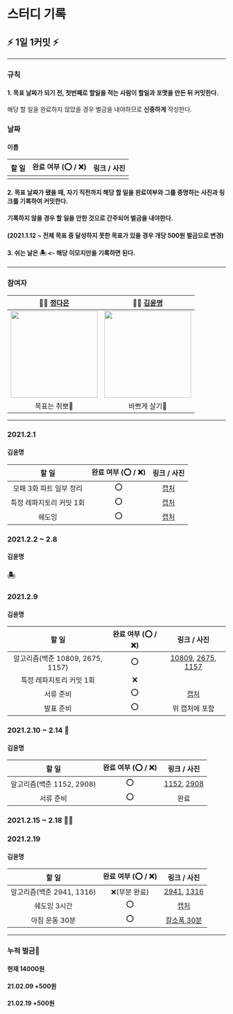 # 스터디 기록

## :zap: 1일 1커밋 :zap:


---

### 규칙
#### 1. 목표 날짜가 되기 전, 첫번째로 할일을 적는 사람이 할일과 포맷을 만든 뒤 커밋한다.
 해당 할 일을 완료하지 않았을 경우 벌금을 내야하므로 **신중하게** 작성한다.

### 날짜

#### 이름

| 할 일 | 완료 여부 (⭕ / ❌) | 링크 / 사진 |
|:-----:| ------------------- |:-----------:|
|       |                     |             |


#### 2. 목표 날짜가 됐을 때, 자기 직전까지 해당 할 일을 완료여부와 그를 증명하는 사진과 링크를 기록하여 커밋한다.
#### 기록하지 않을 경우 할 일을 안한 것으로 간주되어 벌금을 내야한다.
#### (2021.1.12 ~ 전체 목표 중 달성하지 못한 목표가 있을 경우 개당 500원 벌금으로 변경)

#### 3. 쉬는 날은 🏝 <- 해당 이모지만을 기록하면 된다.

---

### 참여자

| 👩‍💻 [정다은](https://github.com/jeongdaeun98) | 👩‍💻 [김윤명](https://github.com/yoonmyung)  |
|:-----------------------------------------------:|:---------------------------------------------:|
|  <img src="https://i.imgur.com/G2JU8YL.png" width="200" />  | <img src="https://i.imgur.com/efczYmh.png" width="200" /> |
|                  목표는 취뽀🌟                  |                 바쁘게 살기:tada:                   |



---

### 2021.2.1
#### 김윤명
| 할 일                          | 완료 여부 (⭕ / ❌)| 링크 / 사진   |
|:------------------------------:|:-------------------:|:-------------:|
|모패 3화 파트 일부 정리|⭕|[캡처](https://user-images.githubusercontent.com/40621689/106520817-acf49100-6520-11eb-9d07-c506e3ba547c.PNG)|
|특정 레파지토리 커밋 1회|⭕|[캡처](https://user-images.githubusercontent.com/40621689/106520821-aebe5480-6520-11eb-8bbb-ecced48df42b.PNG)|
|쉐도잉|⭕|[캡처](https://user-images.githubusercontent.com/40621689/106520822-b120ae80-6520-11eb-82bc-d0df6ca844d1.jpg)|


### 2021.2.2 ~ 2.8
#### 김윤명
### 🏝


### 2021.2.9
#### 김윤명
| 할 일                          | 완료 여부 (⭕ / ❌)| 링크 / 사진   |
|:------------------------------:|:-------------------:|:-------------:|
|알고리즘(백준 10809, 2675, 1157)|⭕|[10809](https://github.com/yoonmyung/algorithm/blob/main/baekjoon/C%2B%2B/~2021.02/BOJ10809.cpp), [2675](https://github.com/yoonmyung/algorithm/blob/main/baekjoon/C%2B%2B/~2021.02/BOJ2675.cpp), [1157](https://github.com/yoonmyung/algorithm/blob/main/baekjoon/C%2B%2B/~2021.02/BOJ1157.cpp)|
|특정 레파지토리 커밋 1회|❌|[]()|
|서류 준비|⭕|[캡처](https://user-images.githubusercontent.com/40621689/107399576-366d1a00-6b44-11eb-8c48-78dc28199cf0.PNG)|
|발표 준비|⭕|위 캡처에 포함|


### 2021.2.10 ~ 2.14 🧧
#### 김윤명
| 할 일                          | 완료 여부 (⭕ / ❌)| 링크 / 사진   |
|:------------------------------:|:-------------------:|:-------------:|
|알고리즘(백준 1152, 2908)|⭕|[1152](https://github.com/yoonmyung/algorithm/blob/main/baekjoon/C%2B%2B/~2021.02/BOJ1152.cpp), [2908](https://github.com/yoonmyung/algorithm/blob/main/baekjoon/C%2B%2B/~2021.02/BOJ2908.cpp)|
|서류 준비|⭕|완료|


### 2021.2.15 ~ 2.18 👩‍🏫


### 2021.2.19
#### 김윤명
| 할 일                          | 완료 여부 (⭕ / ❌)| 링크 / 사진   |
|:------------------------------:|:-------------------:|:-------------:|
|알고리즘(백준 2941, 1316)|❌(부분 완료)|[2941](https://github.com/yoonmyung/algorithm/blob/main/baekjoon/C%2B%2B/~2021.02/BOJ2941.cpp), [1316]()|
|쉐도잉 3시간|⭕|[캡처](https://user-images.githubusercontent.com/40621689/108533124-f8c67900-731b-11eb-8cf3-99e200ba9621.png)|
|아침 운동 30분|⭕|[칼소폭 30분](https://www.youtube.com/watch?v=lKwZ2DU4P-A)|


---


### 누적 벌금:money_with_wings: 

#### 현재 14000원
#### 21.02.09 +500원
#### 21.02.19 +500원
